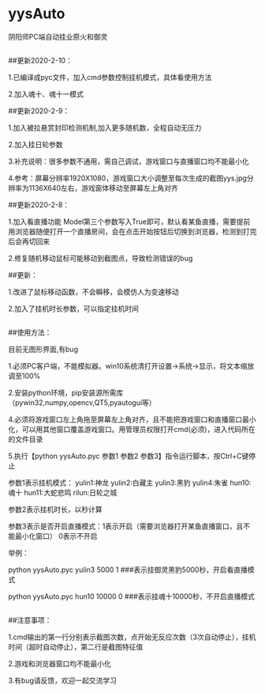 # yysAuto
阴阳师PC端自动挂业原火和御灵
```
```  

##更新2020-2-10：

1.已编译成pyc文件，加入cmd参数控制挂机模式，具体看使用方法

2.加入魂十、魂十一模式

##更新2020-2-9：

1.加入被拉悬赏封印检测机制,加入更多随机数，全程自动无压力

2.加入挂日轮参数

3.补充说明：很多参数不通用，需自己调试，游戏窗口与直播窗口均不能最小化

4.参考：屏幕分辨率1920X1080，游戏窗口大小调整至每次生成的截图yys.jpg分辨率为1136X640左右，游戏窗体移动至屏幕左上角对齐

##更新2020-2-8：

1.加入看直播功能 Model第三个参数写入True即可，默认看某鱼直播，需要提前用浏览器随便打开一个直播房间，会在点击开始按钮后切换到浏览器，检测到打完后会再切回来

2.修复随机移动鼠标可能移动到截图点，导致检测错误的bug

##更新：

1.改进了鼠标移动函数，不会瞬移，会模仿人为变速移动

2.加入了挂机时长参数，可以指定挂机时间

```

```  


##使用方法：

目前无图形界面,有bug

1.必须PC客户端，不能模拟器。win10系统清打开设置->系统->显示，将文本缩放调至100%

2.安装python环境，pip安装源所需库（pywin32,numpy,opencv,QT5,pyautogui等）

4.必须将游戏窗口左上角拖至屏幕左上角对齐，且不能把游戏窗口和直播窗口最小化，可以用其他窗口覆盖游戏窗口。用管理员权限打开cmd(必须)，进入代码所在的文件目录

5.执行【python yysAuto.pyc 参数1 参数2 参数3】指令运行脚本，按Ctrl+C键停止
  
  参数1表示挂机模式：
     yulin1:神龙   yulin2:白藏主   yulin3:黑豹    yulin4:朱雀    hun10:魂十   hun11:大蛇悲鸣  rilun:日轮之城
   
  参数2表示挂机时长，以秒计算
  
  参数3表示是否开启直播模式：1表示开启（需要浏览器打开某鱼直播窗口，且不能最小化窗口） 0表示不开启
  
  举例：
  
  python yysAuto.pyc yulin3 5000 1       ###表示挂御灵黑豹5000秒，开启看直播模式
  
  python yysAuto.pyc hun10 10000 0       ###表示挂魂十10000秒，不开启直播模式    

```

```  
##注意事项：

1.cmd输出的第一行分别表示截图次数，点开始无反应次数（3次自动停止），挂机时间（超时自动停止），第二行是截图特征值

2.游戏和浏览器窗口均不能最小化

3.有bug请反馈，欢迎一起交流学习
